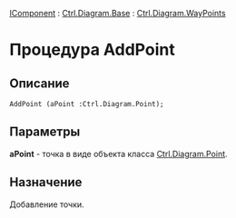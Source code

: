 ﻿---
Link: .Ctrl.Diagram.WayPoints.@AddPoint
---

[IComponent](topic:Com.Custom.ComClasses.IComponent.Default) :
[Ctrl.Diagram.Base](topic:Com.Custom.ComClasses.Ctrl.Diagram.Base.Default) :
[Ctrl.Diagram.WayPoints](Default)

# Процедура AddPoint

## Описание

    AddPoint (aPoint :Ctrl.Diagram.Point);

## Параметры

**aPoint** - точка в виде объекта класса [Ctrl.Diagram.Point](topic:.Custom.ComClasses.Ctrl.Diagram.Point.Default).

## Назначение

Добавление точки.
